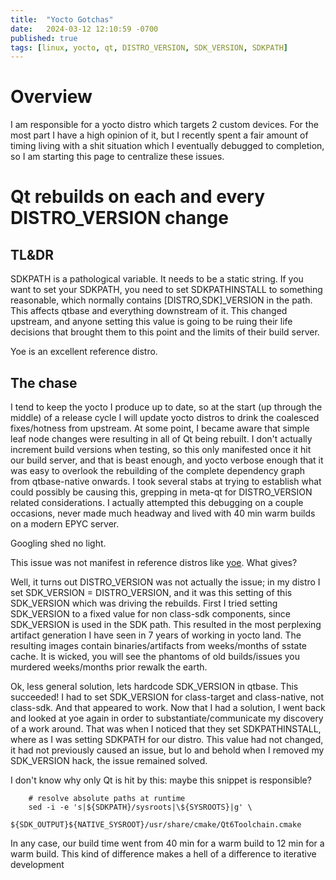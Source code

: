 ```yaml
---
title:  "Yocto Gotchas"
date:   2024-03-12 12:10:59 -0700
published: true
tags: [linux, yocto, qt, DISTRO_VERSION, SDK_VERSION, SDKPATH]
---
```


# Overview

I am responsible for a yocto distro which targets 2 custom devices. For the most part I have a high opinion of it, but I recently spent a fair amount of timing living with a shit situation which I eventually debugged to completion, so I am starting this page to centralize these issues.

# Qt rebuilds on each and every DISTRO_VERSION change

## TL&DR

SDKPATH is a pathological variable. It needs to be a static string. If you want to set your SDKPATH, you need to set SDKPATHINSTALL to something reasonable, which normally contains [DISTRO,SDK]_VERSION in the path. This affects qtbase and everything downstream of it. This changed upstream, and anyone setting this value is going to be ruing their life decisions that brought them to this point and the limits of their build server.

Yoe is an excellent reference distro.

## The chase

I tend to keep the yocto I produce up to date, so at the start (up through the middle) of a release cycle I will update yocto distros to drink the coalesced fixes/hotness from upstream. At some point, I became aware that simple leaf node changes were resulting in all of Qt being rebuilt. I don't actually increment build versions when testing, so this only manifested once it hit our build server, and that is beast enough, and yocto verbose enough that it was easy to overlook the rebuilding of the complete dependency graph from qtbase-native onwards. I took several stabs at trying to establish what could possibly be causing this, grepping in meta-qt for DISTRO_VERSION related considerations. I actually attempted this debugging on a couple occasions, never made much headway and lived with 40 min warm builds on a modern EPYC server.

Googling shed no light.

This issue was not manifest in reference distros like [yoe](https://www.yoedistro.org/). What gives?

Well, it turns out DISTRO_VERSION was not actually the issue; in my distro I set SDK_VERSION = DISTRO_VERSION, and it was this setting of this SDK_VERSION which was driving the rebuilds. First I tried setting SDK_VERSION to a fixed value for non class-sdk components, since SDK_VERSION is used in the SDK path. This resulted in the most perplexing artifact generation I have seen in 7 years of working in yocto land. The resulting images contain binaries/artifacts from weeks/months of sstate cache. It is wicked, you will see the phantoms of old builds/issues you murdered weeks/months prior rewalk the earth.

Ok, less general solution, lets hardcode SDK_VERSION in qtbase. This succeeded! I had to set SDK_VERSION for class-target and class-native, not class-sdk. And that appeared to work. Now that I had a solution, I went back and looked at yoe again in order to substantiate/communicate my discovery of a work around. That was when I noticed that they set SDKPATHINSTALL, where as I was setting SDKPATH for our distro. This value had not changed, it had not previously caused an issue, but lo and behold when I removed my SDK_VERSION hack, the issue remained solved.

I don't know why only Qt is hit by this: maybe this snippet is responsible?

```
    # resolve absolute paths at runtime
    sed -i -e 's|${SDKPATH}/sysroots|\${SYSROOTS}|g' \
        ${SDK_OUTPUT}${NATIVE_SYSROOT}/usr/share/cmake/Qt6Toolchain.cmake
```


In any case, our build time went from 40 min for a warm build to 12 min for a warm build. This kind of difference makes a hell of a difference to iterative development
